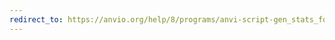 ```yaml
---
redirect_to: https://anvio.org/help/8/programs/anvi-script-gen_stats_for_single_copy_genes.py
---
```

